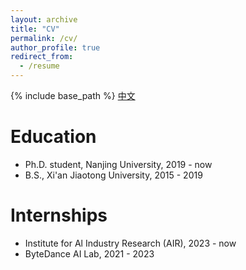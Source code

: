 ```yaml
---
layout: archive
title: "CV"
permalink: /cv/
author_profile: true
redirect_from:
  - /resume
---
```


{% include base_path %}
[中文](../files/cv_zh.pdf)

Education
======
* Ph.D. student, Nanjing University, 2019 - now
* B.S., Xi'an Jiaotong University, 2015 - 2019

Internships
======
* Institute for Al Industry Research (AIR), 2023 - now
* ByteDance AI Lab, 2021 - 2023